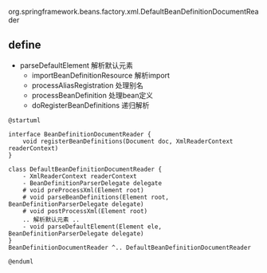 org.springframework.beans.factory.xml.DefaultBeanDefinitionDocumentReader

## define
* parseDefaultElement 解析默认元素
  * importBeanDefinitionResource 解析import
  * processAliasRegistration 处理别名
  * processBeanDefinition 处理bean定义
  * doRegisterBeanDefinitions 递归解析
  
```plantuml
@startuml

interface BeanDefinitionDocumentReader {
	void registerBeanDefinitions(Document doc, XmlReaderContext readerContext)
}

class DefaultBeanDefinitionDocumentReader {
    - XmlReaderContext readerContext
    - BeanDefinitionParserDelegate delegate
    # void preProcessXml(Element root)
    # void parseBeanDefinitions(Element root, BeanDefinitionParserDelegate delegate)
    # void postProcessXml(Element root)
    .. 解析默认元素 ..
    - void parseDefaultElement(Element ele, BeanDefinitionParserDelegate delegate)
}
BeanDefinitionDocumentReader ^.. DefaultBeanDefinitionDocumentReader

@enduml
```